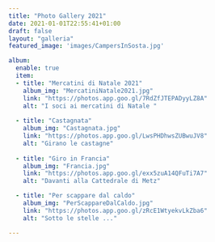 ```yaml
---
title: "Photo Gallery 2021"
date: 2021-01-01T22:55:41+01:00
draft: false
layout: "galleria"
featured_image: 'images/CampersInSosta.jpg'

album:
  enable: true
  item:
  - title: "Mercatini di Natale 2021"
    album_img: "MercatiniNatale2021.jpg"
    link: "https://photos.app.goo.gl/7RdZfJTEPADyyLZ8A"
    alt: "I soci ai mercatini di Natale "
  
  - title: "Castagnata"
    album_img: "Castagnata.jpg"
    link: "https://photos.app.goo.gl/LwsPHDhwsZUBwuJV8"
    alt: "Girano le castagne"
  
  - title: "Giro in Francia"
    album_img: "Francia.jpg"
    link: "https://photos.app.goo.gl/exx5zuA14QFuTi7A7"
    alt: "Davanti alla Cattedrale di Metz"

  - title: "Per scappare dal caldo"
    album_img: "PerScappareDalCaldo.jpg"
    link: "https://photos.app.goo.gl/zRcE1WtyekvLkZba6"
    alt: "Sotto le stelle ..."

---
```



